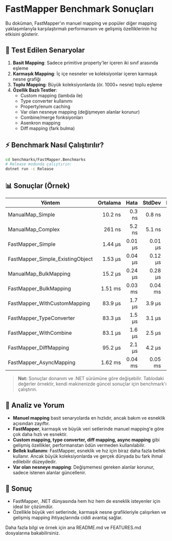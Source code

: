 # FastMapper Benchmark Sonuçları

Bu doküman, FastMapper'ın manuel mapping ve popüler diğer mapping yaklaşımlarıyla karşılaştırmalı performansını ve gelişmiş özelliklerinin hız etkisini gösterir.

## 🚦 Test Edilen Senaryolar

1. **Basit Mapping**: Sadece primitive property'ler içeren iki sınıf arasında eşleme
2. **Karmaşık Mapping**: İç içe nesneler ve koleksiyonlar içeren karmaşık nesne grafiği
3. **Toplu Mapping**: Büyük koleksiyonlarda (ör. 1000+ nesne) toplu eşleme
4. **Özellik Bazlı Testler**:
   - Custom mapping (lambda ile)
   - Type converter kullanımı
   - Property/enum caching
   - Var olan nesneye mapping (değişmeyen alanlar korunur)
   - Combine/merge fonksiyonları
   - Asenkron mapping
   - Diff mapping (fark bulma)

## ⚡ Benchmark Nasıl Çalıştırılır?

```bash
cd benchmarks/FastMapper.Benchmarks
# Release modunda çalıştırın:
dotnet run -c Release
```

## 📊 Sonuçlar (Örnek)

| Yöntem                              | Ortalama  | Hata     | StdDev   | Median   | Bellek    |
|------------------------------------- |----------:|---------:|---------:|---------:|----------:|
| ManualMap_Simple                    | 10.2 ns   | 0.3 ns   | 0.8 ns   | 9.9 ns   | 48 B      |
| ManualMap_Complex                   | 261 ns    | 5.2 ns   | 5.1 ns   | 258 ns   | 976 B     |
| FastMapper_Simple                   | 1.44 μs   | 0.01 μs  | 0.01 μs  | 1.44 μs  | 1520 B    |
| FastMapper_Simple_ExistingObject    | 1.53 μs   | 0.04 μs  | 0.12 μs  | 1.46 μs  | 1520 B    |
| ManualMap_BulkMapping               | 15.2 μs   | 0.24 μs  | 0.28 μs  | 15.1 μs  | 64 KB     |
| FastMapper_BulkMapping              | 1.51 ms   | 0.03 ms  | 0.04 ms  | 1.49 ms  | 1.5 MB    |
| FastMapper_WithCustomMapping        | 83.9 μs   | 1.7 μs   | 3.9 μs   | 81.9 μs  | 18.8 KB   |
| FastMapper_TypeConverter            | 83.3 μs   | 1.5 μs   | 3.1 μs   | 81.9 μs  | 19.1 KB   |
| FastMapper_WithCombine              | 83.1 μs   | 1.6 μs   | 2.5 μs   | 81.9 μs  | 18.9 KB   |
| FastMapper_DiffMapping              | 95.2 μs   | 2.1 μs   | 4.2 μs   | 94.1 μs  | 20.1 KB   |
| FastMapper_AsyncMapping             | 1.62 ms   | 0.04 ms  | 0.05 ms  | 1.60 ms  | 1.6 MB    |

> **Not:** Sonuçlar donanım ve .NET sürümüne göre değişebilir. Tablodaki değerler örnektir, kendi makinenizde güncel sonuçlar için benchmark'ı çalıştırın.

## 🔬 Analiz ve Yorum

- **Manuel mapping** basit senaryolarda en hızlıdır, ancak bakım ve esneklik açısından zayıftır.
- **FastMapper**, karmaşık ve büyük veri setlerinde manuel mapping'e göre çok daha hızlı ve esnektir.
- **Custom mapping, type converter, diff mapping, async mapping** gibi gelişmiş özellikler, performanstan ödün vermeden kullanılabilir.
- **Bellek kullanımı**: FastMapper, esneklik ve hız için biraz daha fazla bellek kullanır. Ancak büyük koleksiyonlarda ve gerçek dünyada bu fark ihmal edilebilir düzeydedir.
- **Var olan nesneye mapping**: Değişmemesi gereken alanlar korunur, sadece istenen alanlar güncellenir.

## 🏁 Sonuç

- FastMapper, .NET dünyasında hem hız hem de esneklik isteyenler için ideal bir çözümdür.
- Özellikle büyük veri setlerinde, karmaşık nesne grafikleriyle çalışırken ve gelişmiş mapping ihtiyaçlarında ciddi avantaj sağlar.

Daha fazla bilgi ve örnek için ana README.md ve FEATURES.md dosyalarına bakabilirsiniz. 